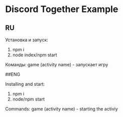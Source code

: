 # Discord Together Example

## RU

Установка и запуск: 
1. npm i
2. node index/npm start

Команды:
game (activity name) - запускает игру

##ENG

Installing and start:
1. npm i
2. node/npm start

Commands:
game (activity name) - starting the activiy

